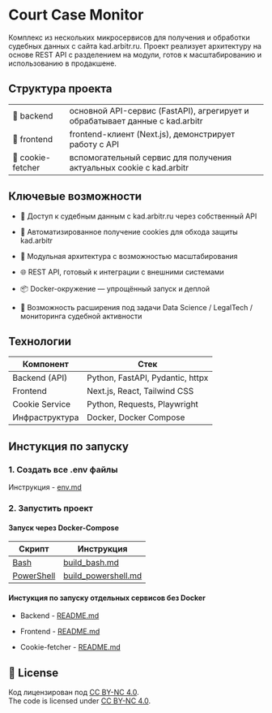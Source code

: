 # Court Case Monitor

Комплекс из нескольких микросервисов для получения и обработки судебных данных с сайта kad.arbitr.ru.
Проект реализует архитектуру на основе REST API с разделением на модули, готов к масштабированию и использованию в продакшене.

## Структура проекта

|                    |                                                                                  |
| -------------------| -------------------------------------------------------------------------------- |
|📁 backend         | основной API-сервис (FastAPI), агрегирует и обрабатывает данные с kad.arbitr     |
|📁 frontend        | frontend-клиент (Next.js), демонстрирует работу с API                            |
|📁 cookie-fetcher  | вспомогательный сервис для получения актуальных cookie с kad.arbitr              |

## Ключевые возможности
- 🔗 Доступ к судебным данным с kad.arbitr.ru через собственный API

- 🍪 Автоматизированное получение cookies для обхода защиты kad.arbitr

- 📡 Модульная архитектура с возможностью масштабирования

- 🌐 REST API, готовый к интеграции с внешними системами

- 📦 Docker-окружение — упрощённый запуск и деплой

- 🧪 Возможность расширения под задачи Data Science / LegalTech / мониторинга судебной активности

## Технологии
| Компонент      | Стек                                             |
| -------------- | ------------------------------------------------ |
| Backend (API)  | Python, FastAPI, Pydantic, httpx                 |
| Frontend       | Next.js, React, Tailwind CSS                     |
| Cookie Service | Python, Requests, Playwright                     |
| Инфраструктура | Docker, Docker Compose                           |

## Инстукция по запуску

### 1. Создать все .env файлы

Инструкция - [env.md](/docs/env.md)

### 2. Запустить проект

#### Запуск через Docker-Compose

| Скрипт                    | Инструкция                                      |
| ------------------------- | ----------------------------------------------- |
| [Bash](build.sh)          | [build_bash.md](docs/build_bash.md)             |
| [PowerShell](./build.ps1) | [build_powershell.md](docs/build_powershell.md) |

#### Инстукция по запуску отдельных сервисов без Docker

- Backend - [README.md](/backend/README.md)

- Frontend - [README.md](/frontend/README.md)

- Cookie-fetcher - [README.md](/cookie-fetcher/README.md)

## 📜 License
Код лицензирован под [CC BY-NC 4.0](https://creativecommons.org/licenses/by-nc/4.0/).  
The code is licensed under [CC BY-NC 4.0](https://creativecommons.org/licenses/by-nc/4.0/).